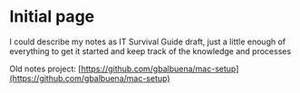 # Initial page

I could describe my notes as IT Survival Guide draft, just a little enough of everything to get it started and keep track of the knowledge and processes

Old notes project: [https://github.com/gbalbuena/mac-setup](https://github.com/gbalbuena/mac-setup)

